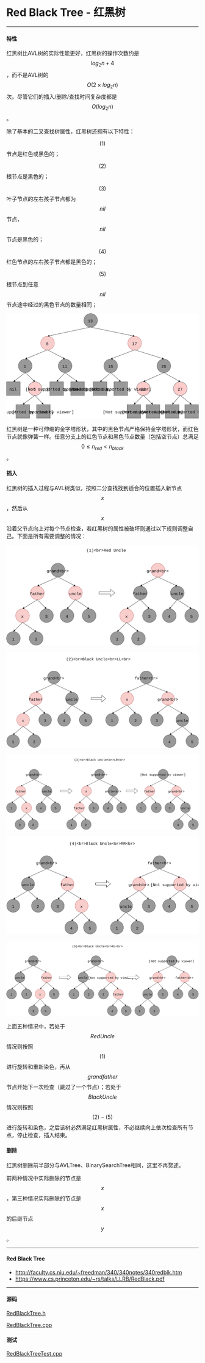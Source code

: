 <script type="text/javascript" src="https://cdnjs.cloudflare.com/ajax/libs/mathjax/2.7.1/MathJax.js?config=TeX-AMS-MML_HTMLorMML"></script>

# Red Black Tree - 红黑树

--------

#### 特性

红黑树比AVL树的实际性能更好，红黑树的操作次数约是$$ log_2 n + 4 $$，而不是AVL树的$$ O(2 \times log_2 n) $$次。尽管它们的插入/删除/查找时间复杂度都是$$ O(log_2 n) $$。

除了基本的二叉查找树属性，红黑树还拥有以下特性：

$$ (1) $$ 节点是红色或黑色的；

$$ (2) $$ 根节点是黑色的；

$$ (3) $$ 叶子节点的左右孩子节点都为$$ nil $$节点，$$ nil $$节点是黑色的；

$$ (4) $$ 红色节点的左右孩子节点都是黑色的；

$$ (5) $$ 根节点到任意$$ nil $$节点途中经过的黑色节点的数量相同；

![RedBlackTree1.svg](../res/RedBlackTree1.svg)

红黑树是一种可伸缩的金字塔形状，其中的黑色节点严格保持金字塔形状，而红色节点就像弹簧一样。任意分支上的红色节点和黑色节点数量（包括空节点）总满足$$ 0 \leq n_{red} \lt n_{black} $$。

#### 插入

红黑树的插入过程与AVL树类似，按照二分查找找到适合的位置插入新节点$$ x $$，然后从$$ x $$沿着父节点向上对每个节点检查，若红黑树的属性被破坏则通过以下规则调整自己。下面是所有需要调整的情况：

![RedBlackTree2.svg](../res/RedBlackTree2.svg)

![RedBlackTree3.svg](../res/RedBlackTree3.svg)

![RedBlackTree4.svg](../res/RedBlackTree4.svg)

![RedBlackTree5.svg](../res/RedBlackTree5.svg)

![RedBlackTree6.svg](../res/RedBlackTree6.svg)

上面五种情况中，若处于$$ Red Uncle $$情况则按照$$ (1) $$进行旋转和重新染色，再从$$ grandfather $$节点开始下一次检查（跳过了一个节点）；若处于$$ Black Uncle $$情况则按照$$ (2) - (5) $$进行旋转和染色，之后该树必然满足红黑树属性，不必继续向上依次检查所有节点，停止检查，插入结束。

#### 删除

红黑树删除前半部分与AVLTree、BinarySearchTree相同，这里不再赘述。

前两种情况中实际删除的节点是$$ x $$，第三种情况实际删除的节点是$$ x $$的后继节点$$ y $$。

--------

#### Red Black Tree

* http://faculty.cs.niu.edu/~freedman/340/340notes/340redblk.htm
* https://www.cs.princeton.edu/~rs/talks/LLRB/RedBlack.pdf

--------

#### 源码

[RedBlackTree.h](https://github.com/linrongbin16/Way-to-Algorithm/blob/master/src/DataStructure/RedBlackTree.h)

[RedBlackTree.cpp](https://github.com/linrongbin16/Way-to-Algorithm/blob/master/src/DataStructure/RedBlackTree.cpp)

#### 测试

[RedBlackTreeTest.cpp](https://github.com/linrongbin16/Way-to-Algorithm/blob/master/src/DataStructure/RedBlackTreeTest.cpp)
